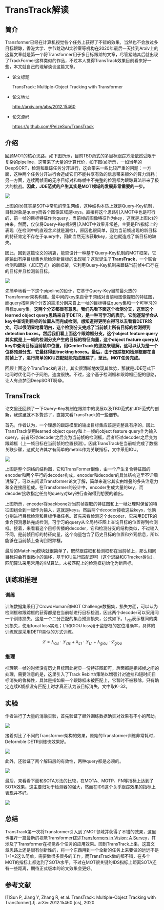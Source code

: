 # TransTrack解读

## 简介

Transformer已经在计算机视觉各个任务上获得了不错的效果，当然也不会放过多目标跟踪，香港大学、字节跳动AI实验室等机构在2020年最后一天挂到Arxiv上的这篇文章就是第一个将Transformer用于多目标跟踪的文章，尽管紧随其后就出现了TrackFormer这样类似的作品，不过本人觉得TransTrack效果目前看来好一些，本文就自己的理解谈谈这篇文章。

- 论文标题

    TransTrack: Multiple-Object Tracking with Transformer

- 论文地址

    http://arxiv.org/abs/2012.15460

- 论文源码

    https://github.com/PeizeSun/TransTrack

## 介绍

回顾MOT的核心思路，如下图所示，目前TBD范式的多目标跟踪方法依然受限于复杂的pipeline，这带来了大量的计算代价，如下图(a)所示，一如当年的DeepSORT，检测和跟踪任务分开进行，这会带来一些比较严重的问题：一方面，这种两个任务分开进行会造成它们不能共享有效的信息带来额外的算力消耗；另一方面，连续两帧间的无序目标对和每帧中不完整的检测都为跟踪算法带来了极大的挑战。**因此，JDE范式的产生其实是MOT领域的发展非常重要的一步。** 

![](https://i.loli.net/2021/01/12/CZYSFnKIE24GprH.png)

上图的(b)其实是SOT中常见的孪生网络，这种结构本质上就是Query-Key机制，目标对象是query而各个图像区域是keys。直接将这个思路引入MOT中也是可行的，前一帧的目标特征作为query，当前帧的图像特征作为key，这就是上图(c)的由来。然而，仅仅将Query-Key机制引入MOT中效果非常差，主要是FN指标上的表现（在检测中的直观含义就是漏检），原因也很简单，因为当前帧出现的新目标的特征肯定不存在于query中，因此当然无法获取key，这也就造成了新目标的缺失。

因此，回到这篇论文的初衷，能否设计一种基于Query-Key机制的MOT框架，它能输出有序目标集也能检测新目标的出现呢？这就诞生了**TransTrack**，一个联合检测和跟踪（JDE范式）的新框架，它利用Query-Key机制来跟踪当前帧中已存在的目标并且检测新目标。

![](https://i.loli.net/2021/01/12/hczZfslYqBxeMyK.png)

先简单地看一下这个pipeline的设计，它基于Query-Key目前最火热的Transformer架构构建。最中间的key来自骨干网络对当前帧图像提取的特征图，而query按照两个分支的需求分别来自上一帧的目标特征query集和一个可学习的目标query集。**这两个分支都很有意思，我们先看下面这个检测分支，这里这个learned object query思路来自于DETR，是一种可学习的表示，它能逐渐学会从key中查询到目标的位置从而完成检测，想知道得更明白得可以去看看DETR论文。可以很明显地看明白，这个检测分支完成了当前帧上所有目标的检测得到detection boxes。然后我们看上面这个跟踪框分支，这个object feature query其实就是上一帧的检测分支产生的目标的特征向量，这个object feature query从key中查询目标当前帧中位置，用CenterTrack的思路来理解，这可以认为是一个位移预测分支，它最终得到tracking boxes。最后，由于跟踪框和检测框都在当前帧上了，进行简单的IOU匹配就能完成跟踪了，至此，MOT任务完成。**

回顾上面这个TransTrack的设计，其实很清晰地发现其优势，那就是JDE范式下地同时优化两个子网络，速度很快。不过，这个基于检测框和跟踪框匹配的思路，让人有点梦回DeepSORT啊😂。

## TransTrack

论文里还回顾了一下Query-Key机制在跟踪中的发展以及TBD范式和JDE范式的创新，我这里就不多赘述了，直接来看TransTrack的一些细节。

首先，作者认为，一个理想的跟踪模型的输出目标集应该是完整且有序的，因此TransTrack使用learned object query和上一帧的object feature query作为输入query。前者经过decoder之后变为当前帧的检测框，后者经过decoder之后变为跟踪框（上一帧目标在当前帧的位置预测）。因此TransTrack在当前帧完成了数据关联步骤，这就允许其才有简单的metric作为关联指标，文中采用IOU。

![](https://i.loli.net/2021/01/12/yVX8JuPELAlKQ6s.png)

上图是整个网络的结构图，它和TransFormer很像，由一个产生复合特征图的encoder和两个平行的decoder构成。encoder和decoder的具体结构这里不详细讲解了，可以去阅读Transformer论文了解，简单来说它其实由堆叠的多头注意力和全连接层组成。在Transformer的设计中，encoder生成大量的key，而decoder接收指定任务的query对key进行查询得到想要的输出。

上图所示，encoder将backbone对当前帧提取的特征图和上一帧处理时保留的特征图组合到一起作为输入，这就是keys。然后两个decoder接收这些keys，他俩分别进行目标检测和目标传播任务。首先来看检测这个decoder，它采用DETR的集合预测思路完成检测，可学习的query从全局特征图上查询目标的位置得到检测框。接着，来看看这个目标传播的decoder，它和检测分支的结构类似，不过输入不同，是前帧目标的特征向量，这个向量包含了历史目标的位置和外观信息，所以能够在当前帧上查询到跟踪框。

最后的Matching模块就很简单了，既然跟踪框和检测框都在当前帧上，那么相同目标只会有很微小的偏移，基于IOU进行匹配即可（这个思路和CTracker类似），匹配算法采用常用的KM算法。未被匹配上的检测框初始化为新目标。

## 训练和推理

### 训练

训练数据集采用了CrowdHuman和MOT Challenge数据集，损失方面，可以认为检测框和跟踪框的获得都是在当前帧进行目标检测，因此两个decoder可以采用同一个训练损失，这是一个二分匹配的集合预测损失，公式如下。${L}_{c l s}$表示框间的类别损失，使用focal loss实现；L1和GIOU loss用于监督框的定位准确率，具体的训练就是采用DETR类似的方式训练。

$$
\mathcal{L}=\lambda_{c l s} \cdot \mathcal{L}_{c l s}+\lambda_{L 1} \cdot \mathcal{L}_{L 1}+\lambda_{g i o u} \cdot \mathcal{L}_{g i o u}
$$

### 推理

推理第一帧的时候没有历史目标因此拷贝一份特征图即可，后面都是相邻帧之间的处理，需要注意的是，这里引入了Track Rebirth策略以增强针对遮挡和短时间目标消失的鲁棒性，具体是指如果一个跟踪框未被匹配上，它暂时不被移除，只有确定连续K帧都没有匹配上时才真正认为该目标消失，文中取K=32。

## 实验

作者进行了大量的消融实验，首先验证了额外训练数据确实对效果有不小的帮助。

![](https://i.loli.net/2021/01/12/NybrvUouR53tEYF.png)

接着对比了不同的Transformer架构的效果，原始的Transformer训练非常耗时，Deformble DETR训练快效果好。

![](https://i.loli.net/2021/01/12/MVznJ5DpZe6U8js.png)

此外，还验证了两个解码层的有效性，两种query都是必须的。

![](https://i.loli.net/2021/01/12/zCxha43WJ8NSmY9.png)

最后，来看看下面和SOTA方法的比较，在MOTA、MOTP、FN等指标上达到了SOTA效果，这主要归功于检测器的强大，然而在IDS这个关乎跟踪效果的指标上表现并不好。

![](https://i.loli.net/2021/01/12/PJolZkEpfRFAjKM.png)


## 总结
TransTrack第一次将Transformer引入到了MOT领域并获得了不错的效果，这里也推荐一篇最新的视觉Transformer综述[Transformers in Vision: A Survey](http://arxiv.org/abs/2101.01169)，其涉及了Transformer在视觉各个任务的应用效果。回到TransTrack上来，这篇文章思路上还是很有创新性的，将一个东西用到一个全新的任务上来要做的远远不是1+1=2这么简单，需要做很多很多的工作，而TransTrack做的都不错，在多个MOT的指标上都达到了SOTA水平，不过在MOT很关键的IDS指标上距离SOTA还有一些距离，期待正式版本的论文效果会更好。

## 参考文献

[1]Sun P, Jiang Y, Zhang R, et al. TransTrack: Multiple-Object Tracking with Transformer[J]. arXiv:2012.15460 [cs], 2020.